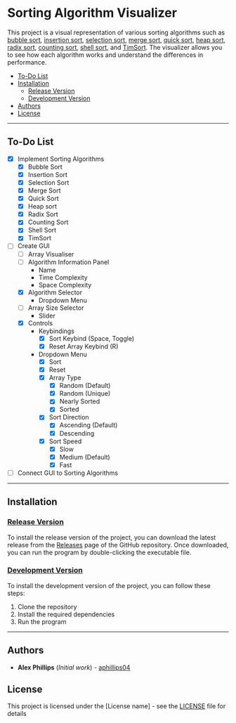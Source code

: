 <!-- omit from toc -->
# Sorting Algorithm Visualizer 

This project is a visual representation of various sorting algorithms such as [bubble sort](https://en.wikipedia.org/wiki/Bubble_sort), [insertion sort](https://en.wikipedia.org/wiki/Insertion_sort), [selection sort](https://en.wikipedia.org/wiki/Selection_sort), [merge sort](https://en.wikipedia.org/wiki/Merge_sort), [quick sort](https://en.wikipedia.org/wiki/Quicksort), [heap sort](https://en.wikipedia.org/wiki/Heapsort), [radix sort](https://en.wikipedia.org/wiki/Radix_sort), [counting sort](https://en.wikipedia.org/wiki/Counting_sort), [shell sort](https://en.wikipedia.org/wiki/Shellsort), and [TimSort](https://en.wikipedia.org/wiki/Timsort). The visualizer allows you to see how each algorithm works and understand the differences in performance. 

- [To-Do List](#to-do-list)
- [Installation](#installation)
  - [Release Version](#release-version)
  - [Development Version](#development-version)
- [Authors](#authors)
- [License](#license)

---

## To-Do List

- [x] Implement Sorting Algorithms
  - [x] Bubble Sort
  - [x] Insertion Sort
  - [x] Selection Sort
  - [x] Merge Sort
  - [x] Quick Sort
  - [x] Heap sort
  - [x] Radix Sort
  - [x] Counting Sort
  - [x] Shell Sort
  - [x] TimSort
- [ ] Create GUI
  - [ ] Array Visualiser
  - [ ] Algorithm Information Panel
    - Name
    - Time Complexity
    - Space Complexity
  - [x] Algorithm Selector
    - Dropdown Menu
  - [ ] Array Size Selector
    - Slider
  - [x] Controls
    - Keybindings
      - [x] Sort Keybind (Space, Toggle)
      - [x] Reset Array Keybind (R)
    - Dropdown Menu
      - [x] Sort
      - [x] Reset
      - [x] Array Type
        - [x] Random (Default)
        - [x] Random (Unique)
        - [x] Nearly Sorted
        - [x] Sorted
      - [x] Sort Direction
        - [x] Ascending (Default)
        - [x] Descending
      - [x] Sort Speed
        - [x] Slow
        - [x] Medium (Default)
        - [x] Fast
- [ ] Connect GUI to Sorting Algorithms
---

## Installation

### <u>Release Version</u>

To install the release version of the project, you can download the latest release from the [Releases](https://github.com/aphillips04/Sorting-Visualiser/releases) page of the GitHub repository. Once downloaded, you can run the program by double-clicking the executable file.

### <u>Development Version</u>

To install the development version of the project, you can follow these steps:

1. Clone the repository
2. Install the required dependencies
3. Run the program

---

## Authors

- **Alex Phillips** (*Initial work*) - [aphillips04](https://www.github.com/aphillips04)

## License

This project is licensed under the [License name] - see the [LICENSE](LICENSE) file for details
